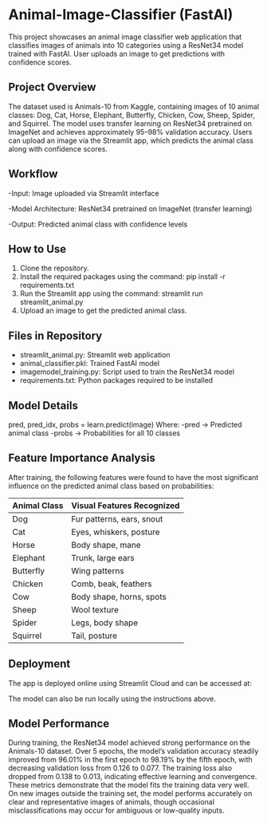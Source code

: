 # Animal-Image-Classifier (FastAI)

This project showcases an animal image classifier web application that classifies images of animals into 10 categories using a ResNet34 model trained with FastAI. User uploads an image to get predictions with confidence scores.

Project Overview
----------------
The dataset used is Animals-10 from Kaggle, containing images of 10 animal classes: Dog, Cat, Horse, Elephant, Butterfly, Chicken, Cow, Sheep, Spider, and Squirrel. The model uses transfer learning on ResNet34 pretrained on ImageNet and achieves approximately 95–98% validation accuracy. Users can upload an image via the Streamlit app, which predicts the animal class along with confidence scores.

Workflow
-------------
-Input: Image uploaded via Streamlit interface

-Model Architecture: ResNet34 pretrained on ImageNet (transfer learning)

-Output: Predicted animal class with confidence levels

How to Use
----------
1. Clone the repository.
2. Install the required packages using the command: pip install -r requirements.txt
3. Run the Streamlit app using the command: streamlit run streamlit_animal.py
4. Upload an image to get the predicted animal class.

Files in Repository
-------------------
- streamlit_animal.py: Streamlit web application
- animal_classifier.pkl: Trained FastAI model
- imagemodel_training.py: Script used to train the ResNet34 model
- requirements.txt: Python packages required to be installed

Model Details
--------------
pred, pred_idx, probs = learn.predict(image)
Where:
-pred → Predicted animal class
-probs → Probabilities for all 10 classes

Feature Importance Analysis
---------------------------
After training, the following features were found to have the most significant influence on the predicted animal class based on probabilities:

| Animal Class | Visual Features Recognized |
| ------------ | -------------------------- |
| Dog          | Fur patterns, ears, snout  |
| Cat          | Eyes, whiskers, posture    |
| Horse        | Body shape, mane           |
| Elephant     | Trunk, large ears          |
| Butterfly    | Wing patterns              |
| Chicken      | Comb, beak, feathers       |
| Cow          | Body shape, horns, spots   |
| Sheep        | Wool texture               |
| Spider       | Legs, body shape           |
| Squirrel     | Tail, posture              |

Deployment
----------
The app is deployed online using Streamlit Cloud and can be accessed at: 

The model can also be run locally using the instructions above.

Model Performance
-----------------
During training, the ResNet34 model achieved strong performance on the Animals-10 dataset. Over 5 epochs, the model’s validation accuracy steadily improved from 96.01% in the first epoch to 98.19% by the fifth epoch, with decreasing validation loss from 0.126 to 0.077. The training loss also dropped from 0.138 to 0.013, indicating effective learning and convergence. These metrics demonstrate that the model fits the training data very well. On new images outside the training set, the model performs accurately on clear and representative images of animals, though occasional misclassifications may occur for ambiguous or low-quality inputs.

